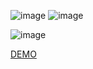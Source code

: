 ![image](https://user-images.githubusercontent.com/15113099/120809047-1365dc00-c520-11eb-997f-dd02f43b5fe1.png)
![image](https://user-images.githubusercontent.com/15113099/120809169-31334100-c520-11eb-8100-96ffe2381b1d.png)


![image](https://user-images.githubusercontent.com/15113099/120808813-d4378b00-c51f-11eb-93f8-bed8d7581311.png)

[DEMO](https://jrogeriosilva.github.io/oort)
